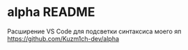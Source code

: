 # alpha README

Расширение VS Code для подсветки синтаксиса моего яп https://github.com/Kuzm1ch-dev/alpha
